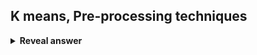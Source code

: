 ## K means, Pre-processing techniques
<details>
<summary><b>Reveal answer</b></summary>
- Must normalise or standardise the data<br>- Eliminate outliers
</details>
